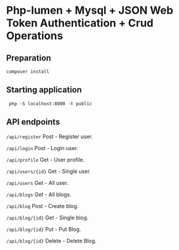 Php-lumen + Mysql + JSON Web Token Authentication + Crud Operations
====================================================

Preparation
------------
```
composer install
```

Starting application
--------------------
```
 php -S localhost:8000 -t public
```


API endpoints
--------------------
  
`/api/register` Post - Register user.

`/api/login` Post - Login user.

`/api/profile` Get - User profile.

`/api/users/{id}` Get - Single user.

`/api/users` Get - All user.

`/api/blogs` Get - All blogs.

`/api/blog` Post - Create blog.

`/api/blog/{id}` Get - Single blog.

`/api/blog/{id}` Put - Put Blog.

`/api/blog/{id}` Delete - Delete Blog.



